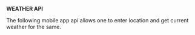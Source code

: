 **WEATHER API**

The following mobile app api allows one to enter location and get current weather for the same.